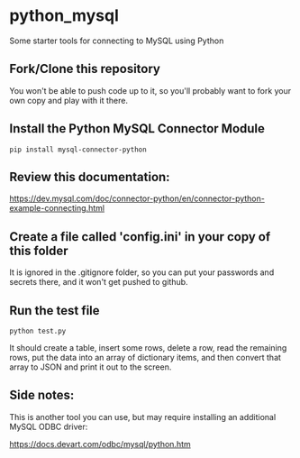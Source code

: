# python_mysql
Some starter tools for connecting to MySQL using Python

## Fork/Clone this repository
You won't be able to push code up to it, so you'll probably want to fork your own copy and play with it there.

## Install the Python MySQL Connector Module
```
pip install mysql-connector-python
```

## Review this documentation:
https://dev.mysql.com/doc/connector-python/en/connector-python-example-connecting.html

## Create a file called 'config.ini' in your copy of this folder
It is ignored in the .gitignore folder, so you can put your passwords and secrets there, and it won't get pushed to github.

## Run the test file
```
python test.py
```
It should create a table, insert some rows, delete a row, read the remaining rows, put the data into an array of dictionary items, and then convert that array to JSON and print it out to the screen.

## Side notes:
This is another tool you can use, but may require installing an additional MySQL ODBC driver:

https://docs.devart.com/odbc/mysql/python.htm

